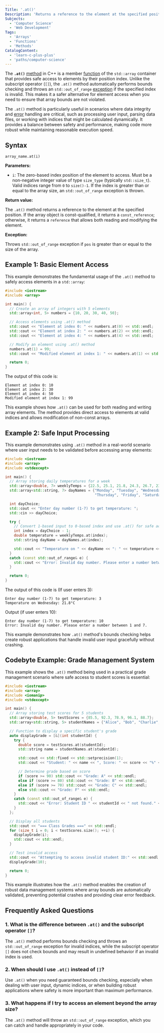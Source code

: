 ```yaml
---
Title: '.at()'
Description: 'Returns a reference to the element at the specified position with bounds checking in std::array containers.'
Subjects:
  - 'Computer Science'
  - 'Web Development'
Tags:
  - 'Arrays'
  - 'Functions'
  - 'Methods'
CatalogContent:
  - 'learn-c-plus-plus'
  - 'paths/computer-science'
---
```


The **`.at()`** [method](https://www.codecademy.com/resources/docs/cpp/methods) in C++ is a member [function](https://www.codecademy.com/resources/docs/cpp/functions) of the `std::array` container that provides safe access to elements by their position index. Unlike the subscript operator (`[]`), the `.at()` method automatically performs bounds checking and throws an `std::out_of_range` [exception](https://www.codecademy.com/resources/docs/cpp/exceptions) if the specified index is invalid. This makes it a safer alternative for element access when you need to ensure that array bounds are not violated.

The `.at()` method is particularly useful in scenarios where data integrity and [error](https://www.codecademy.com/resources/docs/cpp/errors) handling are critical, such as processing user input, parsing data files, or working with indices that might be calculated dynamically. It provides a balance between safety and performance, making code more robust while maintaining reasonable execution speed.

## Syntax

```pseudo
array_name.at(i)
```

**Parameters:**

- `i`: The zero-based index position of the element to access. Must be a non-negative integer value of type `size_type` (typically `std::size_t`). Valid indices range from `0` to `size()-1`. If the index is greater than or equal to the array size, an `std::out_of_range` exception is thrown.

**Return value:**

The `.at()` method returns a reference to the element at the specified position. If the array object is const-qualified, it returns a `const_reference`; otherwise, it returns a `reference` that allows both reading and modifying the element.

**Exception:**

Throws `std::out_of_range` exception if `pos` is greater than or equal to the size of the array.

## Example 1: Basic Element Access

This example demonstrates the fundamental usage of the `.at()` method to safely access elements in a `std::array`:

```cpp
#include <iostream>
#include <array>

int main() {
  // Create an array of integers with 5 elements
  std::array<int, 5> numbers = {10, 20, 30, 40, 50};

  // Access elements using .at() method
  std::cout << "Element at index 0: " << numbers.at(0) << std::endl;
  std::cout << "Element at index 2: " << numbers.at(2) << std::endl;
  std::cout << "Element at index 4: " << numbers.at(4) << std::endl;

  // Modify an element using .at() method
  numbers.at(1) = 99;
  std::cout << "Modified element at index 1: " << numbers.at(1) << std::endl;

  return 0;
}
```

The output of this code is:

```shell
Element at index 0: 10
Element at index 2: 30
Element at index 4: 50
Modified element at index 1: 99
```

This example shows how `.at()` can be used for both reading and writing array elements. The method provides direct access to elements at valid indices and allows modification of non-const arrays.

## Example 2: Safe Input Processing

This example demonstrates using `.at()` method in a real-world scenario where user input needs to be validated before accessing array elements:

```cpp
#include <iostream>
#include <array>
#include <stdexcept>

int main() {
  // Array storing daily temperatures for a week
  std::array<double, 7> weeklyTemps = {22.5, 25.1, 21.8, 24.3, 26.7, 23.9, 20.2};
  std::array<std::string, 7> dayNames = {"Monday", "Tuesday", "Wednesday",
                                         "Thursday", "Friday", "Saturday", "Sunday"};

  int dayChoice;
  std::cout << "Enter day number (1-7) to get temperature: ";
  std::cin >> dayChoice;

  try {
    // Convert 1-based input to 0-based index and use .at() for safe access
    int index = dayChoice - 1;
    double temperature = weeklyTemps.at(index);
    std::string dayName = dayNames.at(index);

    std::cout << "Temperature on " << dayName << ": " << temperature << "°C" << std::endl;
  }
  catch (const std::out_of_range& e) {
    std::cout << "Error: Invalid day number. Please enter a number between 1 and 7." << std::endl;
  }

  return 0;
}
```

The output of this code is (If user enters 3):

```shell
Enter day number (1-7) to get temperature: 3
Temperature on Wednesday: 21.8°C
```

Output (if user enters 10):

```shell
Enter day number (1-7) to get temperature: 10
Error: Invalid day number. Please enter a number between 1 and 7.
```

This example demonstrates how `.at()` method's bounds checking helps create robust applications that handle invalid user input gracefully without crashing.

## Codebyte Example: Grade Management System

This example shows the `.at()` method being used in a practical grade management scenario where safe access to student scores is essential:

```cpp
#include <iostream>
#include <array>
#include <iomanip>
#include <stdexcept>

int main() {
  // Array storing test scores for 5 students
  std::array<double, 5> testScores = {85.5, 92.3, 78.9, 96.1, 88.7};
  std::array<std::string, 5> studentNames = {"Alice", "Bob", "Charlie", "Diana", "Eve"};

  // Function to display a specific student's grade
  auto displayGrade = [&](int studentId) {
    try {
      double score = testScores.at(studentId);
      std::string name = studentNames.at(studentId);

      std::cout << std::fixed << std::setprecision(1);
      std::cout << "Student: " << name << ", Score: " << score << "%" << std::endl;

      // Determine grade based on score
      if (score >= 90) std::cout << "Grade: A" << std::endl;
      else if (score >= 80) std::cout << "Grade: B" << std::endl;
      else if (score >= 70) std::cout << "Grade: C" << std::endl;
      else std::cout << "Grade: F" << std::endl;
    }
    catch (const std::out_of_range& e) {
      std::cout << "Error: Student ID " << studentId << " not found." << std::endl;
    }
  };

  // Display all students
  std::cout << "=== Class Grades ===" << std::endl;
  for (size_t i = 0; i < testScores.size(); ++i) {
    displayGrade(i);
    std::cout << std::endl;
  }

  // Test invalid access
  std::cout << "Attempting to access invalid student ID:" << std::endl;
  displayGrade(10);

  return 0;
}
```

This example illustrates how the `.at()` method enables the creation of robust data management systems where array bounds are automatically validated, preventing potential crashes and providing clear error feedback.

## Frequently Asked Questions

### 1. What is the difference between `.at()` and the subscript operator `[]`?

The `.at()` method performs bounds checking and throws an `std::out_of_range` exception for invalid indices, while the subscript operator `[]` does not check bounds and may result in undefined behavior if an invalid index is used.

### 2. When should I use `.at()` instead of `[]`?

Use `.at()` when you need guaranteed bounds checking, especially when dealing with user input, dynamic indices, or when building robust applications where safety is more important than maximum performance.

### 3. What happens if I try to access an element beyond the array size?

The `.at()` method will throw an `std::out_of_range` exception, which you can catch and handle appropriately in your code.
